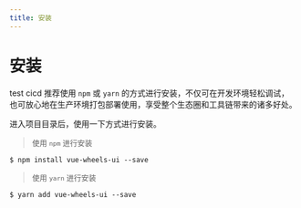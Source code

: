 ```yaml
---
title: 安装
---
```

# 安装
test cicd
推荐使用 `npm` 或 `yarn` 的方式进行安装，不仅可在开发环境轻松调试，也可放心地在生产环境打包部署使用，享受整个生态圈和工具链带来的诸多好处。

进入项目目录后，使用一下方式进行安装。

><font size="2"> 使用 `npm` 进行安装 </font>
```
$ npm install vue-wheels-ui --save
```

><font size="2"> 使用 `yarn` 进行安装 </font>
```
$ yarn add vue-wheels-ui --save
```